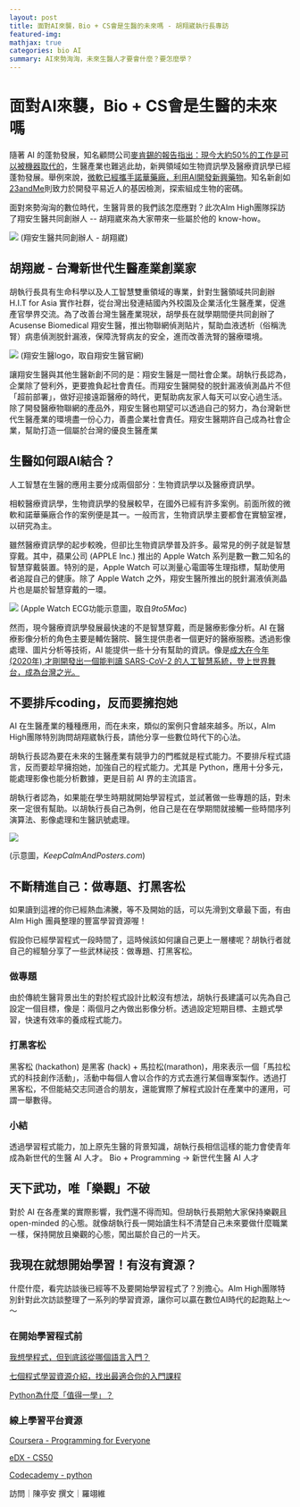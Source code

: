```yaml
---
layout: post
title: 面對AI來襲，Bio + CS會是生醫的未來嗎 - 胡翔崴執行長專訪
featured-img:
mathjax: true
categories: bio AI
summary: AI來勢洶洶，未來生醫人才要會什麼？要怎麼學？
---
```


# 面對AI來襲，Bio + CS會是生醫的未來嗎

隨著 AI 的蓬勃發展，知名顧問公司[麥肯錫的報告指出：現今大約50%的工作是可以被機器取代的](https://www.mckinsey.com/featured-insights/future-of-work/jobs-lost-jobs-gained-what-the-future-of-work-will-mean-for-jobs-skills-and-wages)，生醫產業也難逃此劫，新興領域如生物資訊學及醫療資訊學已經蓬勃發展。舉例來說，[微軟已經攜手諾華藥廠，利用AI開發新興藥物](https://technews.tw/2019/10/03/novartis-microsoft-ai-research-and-development-of-new-drugs/)。知名新創如[23andMe](https://www.23andme.com/)則致力於開發平易近人的基因檢測，探索組成生物的密碼。

面對來勢洶洶的數位時代，生醫背景的我們該怎麼應對？此次AIm High團隊採訪了翔安生醫共同創辦人 -- 胡翔崴來為大家帶來一些屬於他的 know-how。

![](https://i.imgur.com/cRixKil.png)
(翔安生醫共同創辦人 - 胡翔崴)

## 胡翔崴 - 台灣新世代生醫產業創業家
胡執行長具有生命科學以及人工智慧雙重領域的專業，針對生醫領域共同創辦 H.I.T for Asia 實作社群，從台灣出發連結國內外校園及企業活化生醫產業，促進產官學界交流。為了改善台灣生醫產業現狀，胡學長在就學期間便共同創辦了 Acusense Biomedical 翔安生醫，推出物聯網偵測貼片，幫助血液透析（俗稱洗腎）病患偵測脱針漏液，保障洗腎病友的安全，進而改善洗腎的醫療環境。


![](https://i.imgur.com/cYDqMbJ.png)
(翔安生醫logo，取自翔安生醫官網)


讓翔安生醫與其他生醫新創不同的是：翔安生醫是一間社會企業。胡執行長認為，企業除了營利外，更要擔負起社會責任。而翔安生醫開發的脱針漏液偵測晶片不但「超前部署」，做好迎接遠距醫療的時代，更幫助病友家人每天可以安心過生活。除了開發醫療物聯網的產品外，翔安生醫也期望可以透過自己的努力，為台灣新世代生醫產業的環境盡一份心力，善盡企業社會責任。翔安生醫期許自己成為社會企業，幫助打造一個屬於台灣的優良生醫產業


## 生醫如何跟AI結合？
人工智慧在生醫的應用主要分成兩個部分：生物資訊學以及醫療資訊學。

相較醫療資訊學，生物資訊學的發展較早，在國外已經有許多案例。前面所敘的微軟和諾華藥廠合作的案例便是其一。一般而言，生物資訊學主要都會在實驗室裡，以研究為主。


雖然醫療資訊學的起步較晚，但卻比生物資訊學普及許多。最常見的例子就是智慧穿戴。其中，蘋果公司 (APPLE Inc.) 推出的 Apple Watch 系列是數一數二知名的智慧穿戴裝置。特別的是，Apple Watch 可以測量心電圖等生理指標，幫助使用者追蹤自己的健康。除了 Apple Watch 之外，翔安生醫所推出的脱針漏液偵測晶片也是屬於智慧穿戴的一環。


![](https://i.imgur.com/I1IB87m.jpg)
(Apple Watch ECG功能示意圖，取自*9to5Mac*)


然而，現今醫療資訊學發展最快速的不是智慧穿戴，而是醫療影像分析。AI 在醫療影像分析的角色主要是輔佐醫院、醫生提供患者一個更好的醫療服務。透過影像處理、圖片分析等技術，AI 能提供一些十分有幫助的資訊。像是[成大在今年 (2020年) 才剛開發出一個能判讀 SARS-CoV-2 的人工智慧系統，登上世界舞台，成為台灣之光。](https://web.ncku.edu.tw/p/406-1000-206328,r2744.php?Lang=zh-tw)


## 不要排斥coding，反而要擁抱她
AI 在生醫產業的種種應用，而在未來，類似的案例只會越來越多。所以，AIm High團隊特別詢問胡翔崴執行長，請他分享一些數位時代下的心法。

胡執行長認為要在未來的生醫產業有競爭力的門檻就是程式能力。不要排斥程式語言，反而要趁早擁抱她，加強自己的程式能力。尤其是 Python，應用十分多元，能處理影像也能分析數據，更是目前 AI 界的主流語言。

胡執行者認為，如果能在學生時期就開始學習程式，並試著做一些專題的話，對未來一定很有幫助。以胡執行長自己為例，他自己是在在學期間就接觸一些時間序列演算法、影像處理和生醫訊號處理。

![](https://i.imgur.com/ftSgEjw.png)

(示意圖，*KeepCalmAndPosters.com*)


## 不斷精進自己：做專題、打黑客松
如果讀到這裡的你已經熱血沸騰，等不及開始的話，可以先滑到文章最下面，有由 AIm High 團員整理的豐富學習資源喔！

假設你已經學習程式一段時間了，這時候該如何讓自己更上一層樓呢？胡執行者就自己的經驗分享了一些武林祕技：做專題、打黑客松。


### 做專題
由於傳統生醫背景出生的對於程式設計比較沒有想法，胡執行長建議可以先為自己設定一個目標，像是：兩個月之內做出影像分析。透過設定短期目標、主題式學習，快速有效率的養成程式能力。


### 打黑客松
黑客松 (hackathon) 是黑客 (hack) + 馬拉松(marathon)，用來表示一個「馬拉松式的科技創作活動」，活動中每個人會以合作的方式去進行某個專案製作。透過打黑客松，不但能結交志同道合的朋友，還能實際了解程式設計在產業中的運用，可謂一舉數得。


### 小結

透過學習程式能力，加上原先生醫的背景知識，胡執行長相信這樣的能力會使青年成為新世代的生醫 AI 人才。
Bio + Programming $\rightarrow$ 新世代生醫 AI 人才



## 天下武功，唯「樂觀」不破
對於 AI 在各產業的實際影響，我們還不得而知。但胡執行長期勉大家保持樂觀且 open-minded 的心態。就像胡執行長一開始讀生科不清楚自己未來要做什麼職業一樣，保持開放且樂觀的心態，闖出屬於自己的一片天。

## 我現在就想開始學習！有沒有資源？
什麼什麼，看完訪談後已經等不及要開始學習程式了？別擔心。AIm High團隊特別針對此次訪談整理了一系列的學習資源，讓你可以贏在數位AI時代的起跑點上～～

### 在開始學習程式前
[我想學程式，但到底該從哪個語言入門？](https://medium.com/appworks-school/most-popular-programming-language-for-first-time-learners-54b7da125e3c)

[七個程式學習資源介紹，找出最適合你的入門課程](https://medium.com/appworks-school/best-programming-learning-website-16b94586d87f)

[Python為什麼「值得一學」？](https://medium.com/codingbar/python%E7%82%BA%E4%BB%80%E9%BA%BC-%E5%80%BC%E5%BE%97%E4%B8%80%E5%AD%B8-%E4%B8%8A-154b112133e8)

### 線上學習平台資源
[Coursera - Programming for Everyone](https://www.coursera.org/learn/python)

[eDX - CS50](https://www.edx.org/course/cs50s-introduction-to-computer-science)

[Codecademy - python](https://www.codecademy.com/catalog/language/python)


訪問｜陳亭安
撰文｜羅翊維
